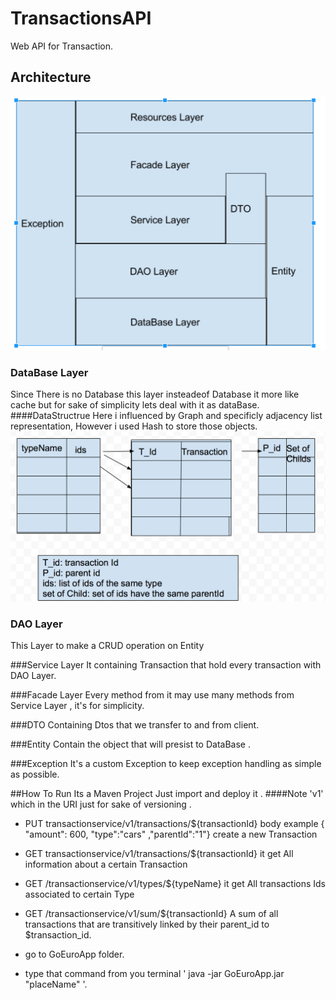 # TransactionsAPI
  Web API for Transaction.

## Architecture
![alt tag](https://github.com/ahmedami/TransactionsAPI/blob/master/Architecture.png)

### DataBase Layer
Since There is no Database this layer insteadeof Database it more like cache but for sake of simplicity lets deal with it as dataBase.
  ####DataStructrue
    Here i influenced by Graph and specificly adjacency list representation, However i used Hash to store those objects.
    ![alt tag](https://github.com/ahmedami/TransactionsAPI/blob/master/datastructure.png)
    
### DAO Layer
This Layer to make a CRUD operation on Entity

###Service Layer
It containing Transaction that hold every transaction with DAO Layer.

###Facade Layer 
Every method from it may use many methods from Service Layer , it's for simplicity.

###DTO
Containing Dtos that we transfer to and from client.

###Entity
Contain the object that will presist to DataBase  .

###Exception
It's a custom Exception to keep exception handling as simple as possible.


##How To Run
Its a Maven Project Just import and deploy it .
  ####Note 
    'v1' which in the URI just for sake of versioning .
    
- PUT transactionservice/v1/transactions/${transactionId}
  body example { "amount": 600, "type":"cars" ,"parentId":"1"}
  create a new Transaction
  
- GET transactionservice/v1/transactions/${transactionId}
  it get All information about a certain Transaction
  
- GET /transactionservice/v1/types/${typeName}
  it get All transactions Ids associated to certain Type

- GET /transactionservice/v1/sum/${transactionId}
  A sum of all transactions that are transitively linked by their parent_id to $transaction_id.
- go to GoEuroApp folder.
-  type that command from you terminal ' java -jar GoEuroApp.jar "placeName" '.
